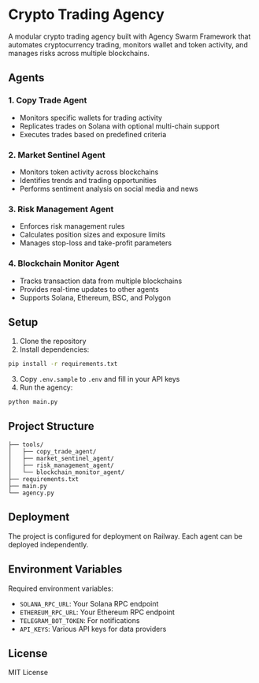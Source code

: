# Crypto Trading Agency

A modular crypto trading agency built with Agency Swarm Framework that automates cryptocurrency trading, monitors wallet and token activity, and manages risks across multiple blockchains.

## Agents

### 1. Copy Trade Agent
- Monitors specific wallets for trading activity
- Replicates trades on Solana with optional multi-chain support
- Executes trades based on predefined criteria

### 2. Market Sentinel Agent
- Monitors token activity across blockchains
- Identifies trends and trading opportunities
- Performs sentiment analysis on social media and news

### 3. Risk Management Agent
- Enforces risk management rules
- Calculates position sizes and exposure limits
- Manages stop-loss and take-profit parameters

### 4. Blockchain Monitor Agent
- Tracks transaction data from multiple blockchains
- Provides real-time updates to other agents
- Supports Solana, Ethereum, BSC, and Polygon

## Setup

1. Clone the repository
2. Install dependencies:
```bash
pip install -r requirements.txt
```
3. Copy `.env.sample` to `.env` and fill in your API keys
4. Run the agency:
```bash
python main.py
```

## Project Structure
```
├── tools/
│   ├── copy_trade_agent/
│   ├── market_sentinel_agent/
│   ├── risk_management_agent/
│   └── blockchain_monitor_agent/
├── requirements.txt
├── main.py
└── agency.py
```

## Deployment
The project is configured for deployment on Railway. Each agent can be deployed independently.

## Environment Variables
Required environment variables:
- `SOLANA_RPC_URL`: Your Solana RPC endpoint
- `ETHEREUM_RPC_URL`: Your Ethereum RPC endpoint
- `TELEGRAM_BOT_TOKEN`: For notifications
- `API_KEYS`: Various API keys for data providers

## License
MIT License
